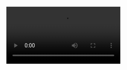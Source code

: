 ![video](https://github.com/JustinZhaoOvO/CSC207Project/blob/zhaoboqu/src/main/resources/READMEresources/SignUpLoginDemo.mp4)
